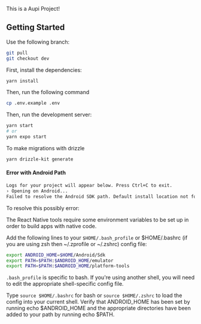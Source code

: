 This is a Aupi Project!

## Getting Started

Use the following branch:
```bash
git pull 
git checkout dev
```

First, install the dependencies:

```bash
yarn install
```

Then, run the following command

```bash
cp .env.example .env
```

Then, run the development server:

```bash
yarn start
# or
yarn expo start
```

To make migrations with drizzle

```bash
yarn drizzle-kit generate
```

#### Error with Android Path

```bash
Logs for your project will appear below. Press Ctrl+C to exit.
› Opening on Android...
Failed to resolve the Android SDK path. Default install location not found: /home/felipe/Android/sdk. Use ANDROID_HOME to set the Android SDK location.
```

To resolve this possibly error:

The React Native tools require some environment variables to be set up in order to build apps with native code.

Add the following lines to your `$HOME/.bash_profile` or $HOME/.bashrc (if you are using zsh then ~/.zprofile or ~/.zshrc) config file:

```bash
export ANDROID_HOME=$HOME/Android/Sdk
export PATH=$PATH:$ANDROID_HOME/emulator
export PATH=$PATH:$ANDROID_HOME/platform-tools
```
`.bash_profile` is specific to bash. If you're using another shell, you will need to edit the appropriate shell-specific config file.

Type `source $HOME/.bashrc` for bash or `source $HOME/.zshrc` to load the config into your current shell. Verify that ANDROID_HOME has been set by running echo $ANDROID_HOME and the appropriate directories have been added to your path by running echo $PATH.
